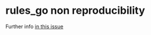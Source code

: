 # rules_go non reproducibility

Further info [in this issue](https://github.com/bazelbuild/rules_go/issues/2844)
